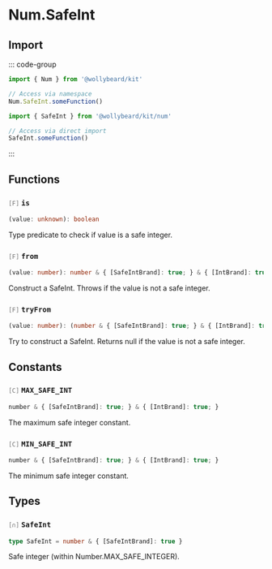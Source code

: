 # Num.SafeInt

## Import

::: code-group

```typescript [Namespace]
import { Num } from '@wollybeard/kit'

// Access via namespace
Num.SafeInt.someFunction()
```

```typescript [Barrel]
import { SafeInt } from '@wollybeard/kit/num'

// Access via direct import
SafeInt.someFunction()
```

:::

## Functions

### <span style="opacity: 0.6; font-weight: normal; font-size: 0.85em;">`[F]`</span> `is`

```typescript
(value: unknown): boolean
```

<SourceLink href="https://github.com/jasonkuhrt/kit/blob/main/./src/domains/num/safe-int/safe-int.ts#L18" />

Type predicate to check if value is a safe integer.

### <span style="opacity: 0.6; font-weight: normal; font-size: 0.85em;">`[F]`</span> `from`

```typescript
(value: number): number & { [SafeIntBrand]: true; } & { [IntBrand]: true; }
```

<SourceLink href="https://github.com/jasonkuhrt/kit/blob/main/./src/domains/num/safe-int/safe-int.ts#L26" />

Construct a SafeInt. Throws if the value is not a safe integer.

### <span style="opacity: 0.6; font-weight: normal; font-size: 0.85em;">`[F]`</span> `tryFrom`

```typescript
(value: number): (number & { [SafeIntBrand]: true; } & { [IntBrand]: true; }) | null
```

<SourceLink href="https://github.com/jasonkuhrt/kit/blob/main/./src/domains/num/safe-int/safe-int.ts#L37" />

Try to construct a SafeInt. Returns null if the value is not a safe integer.

## Constants

### <span style="opacity: 0.6; font-weight: normal; font-size: 0.85em;">`[C]`</span> `MAX_SAFE_INT`

```typescript
number & { [SafeIntBrand]: true; } & { [IntBrand]: true; }
```

<SourceLink href="https://github.com/jasonkuhrt/kit/blob/main/./src/domains/num/safe-int/safe-int.ts#L44" />

The maximum safe integer constant.

### <span style="opacity: 0.6; font-weight: normal; font-size: 0.85em;">`[C]`</span> `MIN_SAFE_INT`

```typescript
number & { [SafeIntBrand]: true; } & { [IntBrand]: true; }
```

<SourceLink href="https://github.com/jasonkuhrt/kit/blob/main/./src/domains/num/safe-int/safe-int.ts#L49" />

The minimum safe integer constant.

## Types

### <span style="opacity: 0.6; font-weight: normal; font-size: 0.85em;">`[∩]`</span> `SafeInt`

```typescript
type SafeInt = number & { [SafeIntBrand]: true }
```

<SourceLink href="https://github.com/jasonkuhrt/kit/blob/main/./src/domains/num/safe-int/safe-int.ts#L13" />

Safe integer (within Number.MAX_SAFE_INTEGER).
